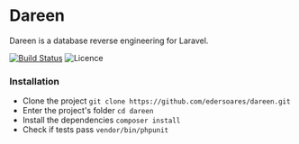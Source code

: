 # Dareen

Dareen is a database reverse engineering for Laravel.

[![Build Status](https://travis-ci.org/edersoares/dareen.svg?branch=master)](https://travis-ci.org/edersoares/dareen)
![Licence](https://img.shields.io/dub/l/vibe-d.svg)

### Installation

- Clone the project `git clone https://github.com/edersoares/dareen.git`
- Enter the project's folder `cd dareen`
- Install the dependencies `composer install`
- Check if tests pass `vendor/bin/phpunit`

